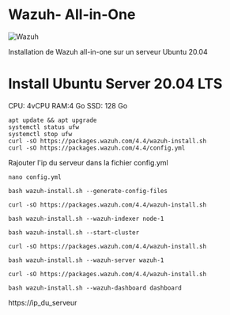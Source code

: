 # Wazuh- All-in-One

![Wazuh](https://wazuh.com/uploads/2022/06/Home.png)

Installation de Wazuh all-in-one sur un serveur Ubuntu 20.04

# Install Ubuntu Server 20.04 LTS 

CPU: 4vCPU
RAM:4 Go
SSD: 128 Go

    apt update && apt upgrade
    systemctl status ufw
    systemctl stop ufw
    curl -sO https://packages.wazuh.com/4.4/wazuh-install.sh
    curl -sO https://packages.wazuh.com/4.4/config.yml

Rajouter l'ip du serveur dans la fichier config.yml

    nano config.yml
  
    bash wazuh-install.sh --generate-config-files
    
    curl -sO https://packages.wazuh.com/4.4/wazuh-install.sh
    
    bash wazuh-install.sh --wazuh-indexer node-1
    
    bash wazuh-install.sh --start-cluster
    
    curl -sO https://packages.wazuh.com/4.4/wazuh-install.sh
    
    bash wazuh-install.sh --wazuh-server wazuh-1
    
    curl -sO https://packages.wazuh.com/4.4/wazuh-install.sh
    
    bash wazuh-install.sh --wazuh-dashboard dashboard

  https://ip_du_serveur
